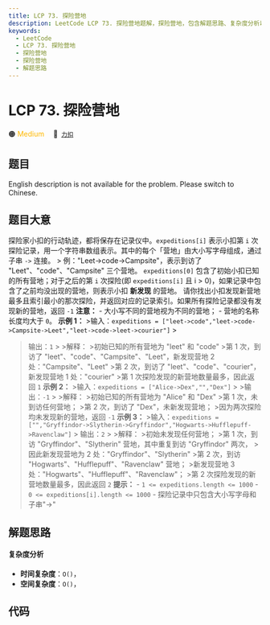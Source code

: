 ```yaml
---
title: LCP 73. 探险营地
description: LeetCode LCP 73. 探险营地题解，探险营地，包含解题思路、复杂度分析以及完整的 JavaScript 代码实现。
keywords:
  - LeetCode
  - LCP 73. 探险营地
  - 探险营地
  - 探险营地
  - 解题思路
---
```


# LCP 73. 探险营地

🟠 <font color=#ffb800>Medium</font>&emsp; 🔗&ensp;[`力扣`](https://leetcode.cn/problems/0Zeoeg)

## 题目

English description is not available for the problem. Please switch to
Chinese.


## 题目大意

探险家小扣的行动轨迹，都将保存在记录仪中。`expeditions[i]` 表示小扣第 `i`
次探险记录，用一个字符串数组表示。其中的每个「营地」由大小写字母组成，通过子串 `->` 连接。 >
例："Leet->code->Campsite"，表示到访了 "Leet"、"code"、"Campsite" 三个营地。 `expeditions[0]`
包含了初始小扣已知的所有营地；对于之后的第 `i` 次探险(即 `expeditions[i]` 且 i >
0)，如果记录中包含了之前均没出现的营地，则表示小扣 **新发现** 的营地。
请你找出小扣发现新营地最多且索引最小的那次探险，并返回对应的记录索引。如果所有探险记录都没有发现新的营地，返回 `-1` **注意：** \-
大小写不同的营地视为不同的营地； \- 营地的名称长度均大于 `0`。 **示例 1：** >输入：`expeditions =
["leet->code","leet->code->Campsite->Leet","leet->code->leet->courier"]` >
>输出：`1` > >解释： >初始已知的所有营地为 "leet" 和 "code" >第 1 次，到访了
"leet"、"code"、"Campsite"、"Leet"，新发现营地 2 处："Campsite"、"Leet" >第 2 次，到访了
"leet"、"code"、"courier"，新发现营地 1 处："courier" >第 1 次探险发现的新营地数量最多，因此返回 `1` **示例
2：** >输入：`expeditions = ["Alice->Dex","","Dex"]` > >输出：`-1` > >解释： >初始已知的所有营地为
"Alice" 和 "Dex" >第 1 次，未到访任何营地； >第 2 次，到访了 "Dex"，未新发现营地； >因为两次探险均未发现新的营地，返回
`-1` **示例 3：** >输入：`expeditions =
["","Gryffindor->Slytherin->Gryffindor","Hogwarts->Hufflepuff->Ravenclaw"]` >
>输出：`2` > >解释： >初始未发现任何营地； >第 1 次，到访 "Gryffindor"、"Slytherin" 营地，其中重复到访
"Gryffindor" 两次， >因此新发现营地为 2 处："Gryffindor"、"Slytherin" >第 2 次，到访
"Hogwarts"、"Hufflepuff"、"Ravenclaw" 营地； >新发现营地 3
处："Hogwarts"、"Hufflepuff"、"Ravenclaw"； >第 2 次探险发现的新营地数量最多，因此返回 `2` **提示：** \-
`1 <= expeditions.length <= 1000` \- `0 <= expeditions[i].length <= 1000` \-
探险记录中只包含大小写字母和子串"->"


## 解题思路

#### 复杂度分析

- **时间复杂度**：`O()`，
- **空间复杂度**：`O()`，

## 代码

```javascript

```